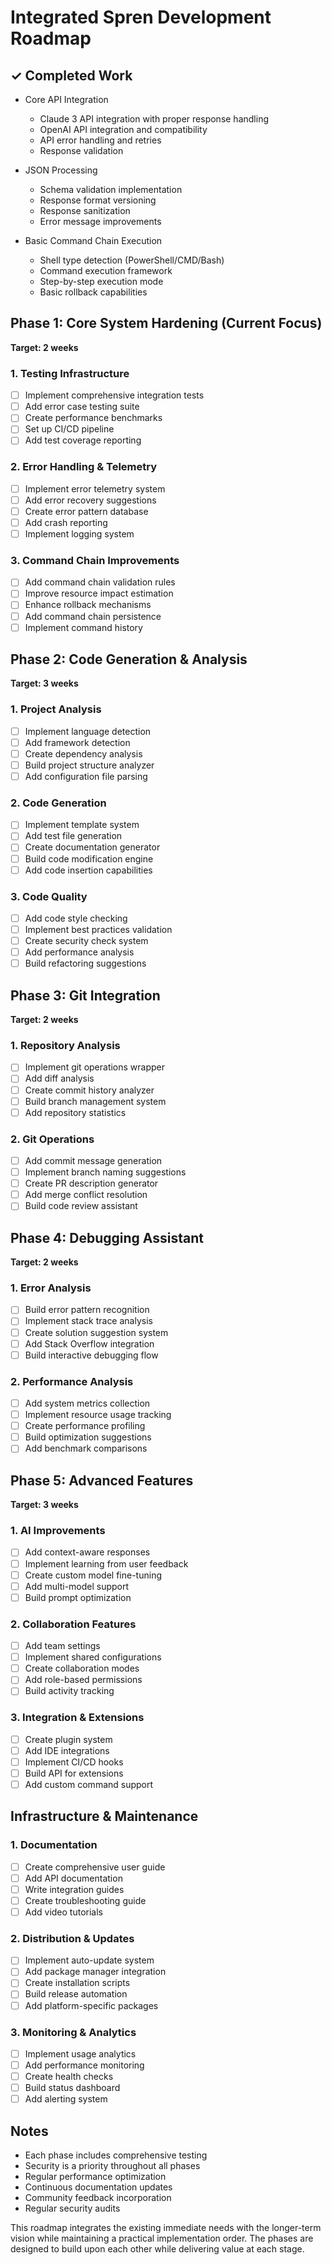 # Integrated Spren Development Roadmap

## ✓ Completed Work
- Core API Integration
  - Claude 3 API integration with proper response handling
  - OpenAI API integration and compatibility
  - API error handling and retries
  - Response validation

- JSON Processing
  - Schema validation implementation
  - Response format versioning
  - Response sanitization
  - Error message improvements

- Basic Command Chain Execution
  - Shell type detection (PowerShell/CMD/Bash)
  - Command execution framework
  - Step-by-step execution mode
  - Basic rollback capabilities

## Phase 1: Core System Hardening (Current Focus)
**Target: 2 weeks**

### 1. Testing Infrastructure
- [ ] Implement comprehensive integration tests
- [ ] Add error case testing suite
- [ ] Create performance benchmarks
- [ ] Set up CI/CD pipeline
- [ ] Add test coverage reporting

### 2. Error Handling & Telemetry
- [ ] Implement error telemetry system
- [ ] Add error recovery suggestions
- [ ] Create error pattern database
- [ ] Add crash reporting
- [ ] Implement logging system

### 3. Command Chain Improvements
- [ ] Add command chain validation rules
- [ ] Improve resource impact estimation
- [ ] Enhance rollback mechanisms
- [ ] Add command chain persistence
- [ ] Implement command history

## Phase 2: Code Generation & Analysis
**Target: 3 weeks**

### 1. Project Analysis
- [ ] Implement language detection
- [ ] Add framework detection
- [ ] Create dependency analysis
- [ ] Build project structure analyzer
- [ ] Add configuration file parsing

### 2. Code Generation
- [ ] Implement template system
- [ ] Add test file generation
- [ ] Create documentation generator
- [ ] Build code modification engine
- [ ] Add code insertion capabilities

### 3. Code Quality
- [ ] Add code style checking
- [ ] Implement best practices validation
- [ ] Create security check system
- [ ] Add performance analysis
- [ ] Build refactoring suggestions

## Phase 3: Git Integration
**Target: 2 weeks**

### 1. Repository Analysis
- [ ] Implement git operations wrapper
- [ ] Add diff analysis
- [ ] Create commit history analyzer
- [ ] Build branch management system
- [ ] Add repository statistics

### 2. Git Operations
- [ ] Add commit message generation
- [ ] Implement branch naming suggestions
- [ ] Create PR description generator
- [ ] Add merge conflict resolution
- [ ] Build code review assistant

## Phase 4: Debugging Assistant
**Target: 2 weeks**

### 1. Error Analysis
- [ ] Build error pattern recognition
- [ ] Implement stack trace analysis
- [ ] Create solution suggestion system
- [ ] Add Stack Overflow integration
- [ ] Build interactive debugging flow

### 2. Performance Analysis
- [ ] Add system metrics collection
- [ ] Implement resource usage tracking
- [ ] Create performance profiling
- [ ] Build optimization suggestions
- [ ] Add benchmark comparisons

## Phase 5: Advanced Features
**Target: 3 weeks**

### 1. AI Improvements
- [ ] Add context-aware responses
- [ ] Implement learning from user feedback
- [ ] Create custom model fine-tuning
- [ ] Add multi-model support
- [ ] Build prompt optimization

### 2. Collaboration Features
- [ ] Add team settings
- [ ] Implement shared configurations
- [ ] Create collaboration modes
- [ ] Add role-based permissions
- [ ] Build activity tracking

### 3. Integration & Extensions
- [ ] Create plugin system
- [ ] Add IDE integrations
- [ ] Implement CI/CD hooks
- [ ] Build API for extensions
- [ ] Add custom command support

## Infrastructure & Maintenance

### 1. Documentation
- [ ] Create comprehensive user guide
- [ ] Add API documentation
- [ ] Write integration guides
- [ ] Create troubleshooting guide
- [ ] Add video tutorials

### 2. Distribution & Updates
- [ ] Implement auto-update system
- [ ] Add package manager integration
- [ ] Create installation scripts
- [ ] Build release automation
- [ ] Add platform-specific packages

### 3. Monitoring & Analytics
- [ ] Implement usage analytics
- [ ] Add performance monitoring
- [ ] Create health checks
- [ ] Build status dashboard
- [ ] Add alerting system

## Notes
- Each phase includes comprehensive testing
- Security is a priority throughout all phases
- Regular performance optimization
- Continuous documentation updates
- Community feedback incorporation
- Regular security audits

This roadmap integrates the existing immediate needs with the longer-term vision while maintaining a practical implementation order. The phases are designed to build upon each other while delivering value at each stage. 